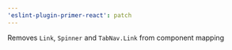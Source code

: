 ```yaml
---
'eslint-plugin-primer-react': patch
---
```


Removes `Link`, `Spinner` and `TabNav.Link` from component mapping
